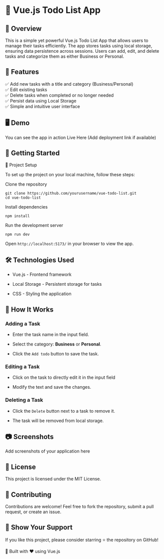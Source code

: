# 📝 Vue.js Todo List App

## 📌 Overview

This is a simple yet powerful Vue.js Todo List App that allows users to manage their tasks efficiently. The app stores tasks using local storage, ensuring data persistence across sessions. Users can add, edit, and delete tasks and categorize them as either Business or Personal.

## 🎯 Features<br>

✅ Add new tasks with a title and category (Business/Personal)<br>
✅ Edit existing tasks<br>
✅ Delete tasks when completed or no longer needed<br>
✅ Persist data using Local Storage<br>
✅ Simple and intuitive user interface<br>

## 🖥️ Demo

You can see the app in action Live Here (Add deployment link if available)

## 🚀 Getting Started

📂 Project Setup

To set up the project on your local machine, follow these steps:

Clone the repository
```
git clone https://github.com/yourusername/vue-todo-list.git
cd vue-todo-list
```
Install dependencies
```
npm install
```
Run the development server
```
npm run dev
```
Open ```http://localhost:5173/``` in your browser to view the app.

## 🛠️ Technologies Used

- Vue.js - Frontend framework

- Local Storage - Persistent storage for tasks

- CSS - Styling the application

## 📌 How It Works

### Adding a Task

- Enter the task name in the input field.

- Select the category: **Business** or **Personal**.

- Click the ```Add todo``` button to save the task.

### Editing a Task

- Click on the task to directly edit it in the input field

- Modify the text and save the changes.

### Deleting a Task

- Click the ```Delete``` button next to a task to remove it.

- The task will be removed from local storage.

## 📷 Screenshots

Add screenshots of your application here

## 📜 License

This project is licensed under the MIT License.

## 🤝 Contributing

Contributions are welcome! Feel free to fork the repository, submit a pull request, or create an issue.

## 🌟 Show Your Support

If you like this project, please consider starring ⭐ the repository on GitHub!

🚀 Built with ❤️ using Vue.js


